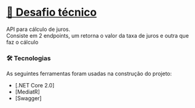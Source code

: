 <h1 align="left">
    <a href="https://pt-br.reactjs.org/">🔗 Desafio técnico</a>
</h1>
<p align="left">API para cálculo de juros.</br> Consiste em 2 endpoints, um retorna o valor da taxa de juros e outra que faz o cálculo</p>

### 🛠 Tecnologias

As seguintes ferramentas foram usadas na construção do projeto:

- [.NET Core 2.0]
- [MediatR]
- [Swagger]
